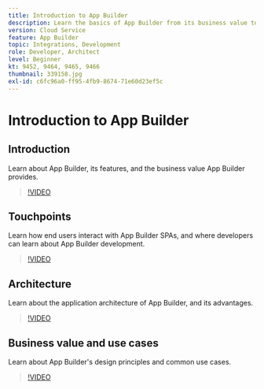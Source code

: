 ```yaml
---
title: Introduction to App Builder
description: Learn the basics of App Builder from its business value to its architecture.
version: Cloud Service
feature: App Builder
topic: Integrations, Development
role: Developer, Architect
level: Beginner
kt: 9452, 9464, 9465, 9466
thumbnail: 339158.jpg
exl-id: c6fc96a0-ff95-4fb9-8674-71e60d23ef5c
---
```

# Introduction to App Builder

## Introduction

Learn about App Builder, its features, and the business value App Builder provides.

>[!VIDEO](https://video.tv.adobe.com/v/339158/?quality=12&learn=on)

## Touchpoints

Learn how end users interact with App Builder SPAs, and where developers can learn about App Builder development.

>[!VIDEO](https://video.tv.adobe.com/v/339159/?quality=12&learn=on)

## Architecture

Learn about the application architecture of App Builder, and its advantages.

>[!VIDEO](https://video.tv.adobe.com/v/339160/?quality=12&learn=on)

## Business value and use cases

Learn about App Builder's design principles and common use cases.

>[!VIDEO](https://video.tv.adobe.com/v/339161/?quality=12&learn=on)
